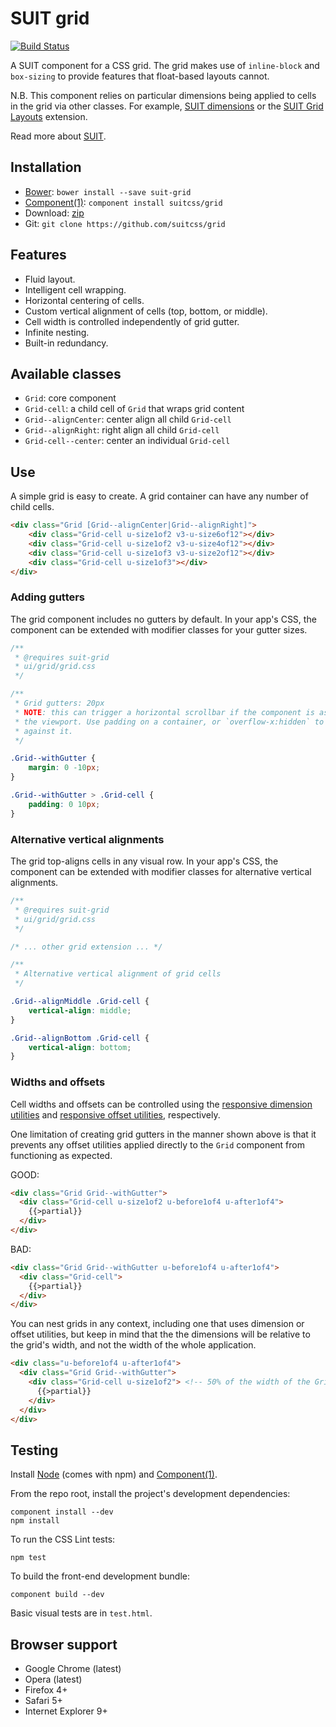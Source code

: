 # SUIT grid

[![Build Status](https://secure.travis-ci.org/suitcss/grid.png?branch=master)](http://travis-ci.org/suitcss/grid)

A SUIT component for a CSS grid. The grid makes use of `inline-block` and
`box-sizing` to provide features that float-based layouts cannot.

N.B. This component relies on particular dimensions being applied to cells in
the grid via other classes. For example, [SUIT
dimensions](https://github.com/suitcss/utils-dimensions/) or the [SUIT
Grid Layouts](https://github.com/suitcss/grid-layouts/) extension.

Read more about [SUIT](https://github.com/suitcss/suit/).

## Installation

* [Bower](http://bower.io/): `bower install --save suit-grid`
* [Component(1)](http://component.io/): `component install suitcss/grid`
* Download: [zip](https://github.com/suitcss/grid/zipball/master)
* Git: `git clone https://github.com/suitcss/grid`

## Features

* Fluid layout.
* Intelligent cell wrapping.
* Horizontal centering of cells.
* Custom vertical alignment of cells (top, bottom, or middle).
* Cell width is controlled independently of grid gutter.
* Infinite nesting.
* Built-in redundancy.

## Available classes

* `Grid`: core component
* `Grid-cell`: a child cell of `Grid` that wraps grid content
* `Grid--alignCenter`: center align all child `Grid-cell`
* `Grid--alignRight`: right align all child `Grid-cell`
* `Grid-cell--center`: center an individual `Grid-cell`

## Use

A simple grid is easy to create. A grid container can have any number of child
cells.

```html
<div class="Grid [Grid--alignCenter|Grid--alignRight]">
    <div class="Grid-cell u-size1of2 v3-u-size6of12"></div>
    <div class="Grid-cell u-size1of2 v3-u-size4of12"></div>
    <div class="Grid-cell u-size1of3 v3-u-size2of12"></div>
    <div class="Grid-cell u-size1of3"></div>
</div>
```

### Adding gutters

The grid component includes no gutters by default. In your app's CSS, the
component can be extended with modifier classes for your gutter sizes.

```css
/**
 * @requires suit-grid
 * ui/grid/grid.css
 */

/**
 * Grid gutters: 20px
 * NOTE: this can trigger a horizontal scrollbar if the component is as wide as
 * the viewport. Use padding on a container, or `overflow-x:hidden` to protect
 * against it.
 */

.Grid--withGutter {
    margin: 0 -10px;
}

.Grid--withGutter > .Grid-cell {
    padding: 0 10px;
}
```

### Alternative vertical alignments

The grid top-aligns cells in any visual row. In your app's CSS, the component
can be extended with modifier classes for alternative vertical alignments.

```css
/**
 * @requires suit-grid
 * ui/grid/grid.css
 */

/* ... other grid extension ... */

/**
 * Alternative vertical alignment of grid cells
 */

.Grid--alignMiddle .Grid-cell {
    vertical-align: middle;
}

.Grid--alignBottom .Grid-cell {
    vertical-align: bottom;
}
```

### Widths and offsets

Cell widths and offsets can be controlled using the [responsive dimension
utilities](https://github.com/suitcss/utils-dimension) and [responsive offset
utilities](https://github.com/suitcss/utils-offset), respectively.

One limitation of creating grid gutters in the manner shown above is that it
prevents any offset utilities applied directly to the `Grid` component from
functioning as expected.

GOOD:

```html
<div class="Grid Grid--withGutter">
  <div class="Grid-cell u-size1of2 u-before1of4 u-after1of4">
    {{>partial}}
  </div>
</div>
```

BAD:

```html
<div class="Grid Grid--withGutter u-before1of4 u-after1of4">
  <div class="Grid-cell">
    {{>partial}}
  </div>
</div>
```

You can nest grids in any context, including one that uses dimension or offset
utilities, but keep in mind that the the dimensions will be relative to the
grid's width, and not the width of the whole application.

```html
<div class="u-before1of4 u-after1of4">
  <div class="Grid Grid--withGutter">
    <div class="Grid-cell u-size1of2"> <!-- 50% of the width of the Grid -->
      {{>partial}}
    </div>
  </div>
</div>
```

## Testing

Install [Node](http://nodejs.org) (comes with npm) and [Component(1)](http://component.io).

From the repo root, install the project's development dependencies:

```
component install --dev
npm install
```

To run the CSS Lint tests:

```
npm test
```

To build the front-end development bundle:

```
component build --dev
```

Basic visual tests are in `test.html`.

## Browser support

* Google Chrome (latest)
* Opera (latest)
* Firefox 4+
* Safari 5+
* Internet Explorer 9+
